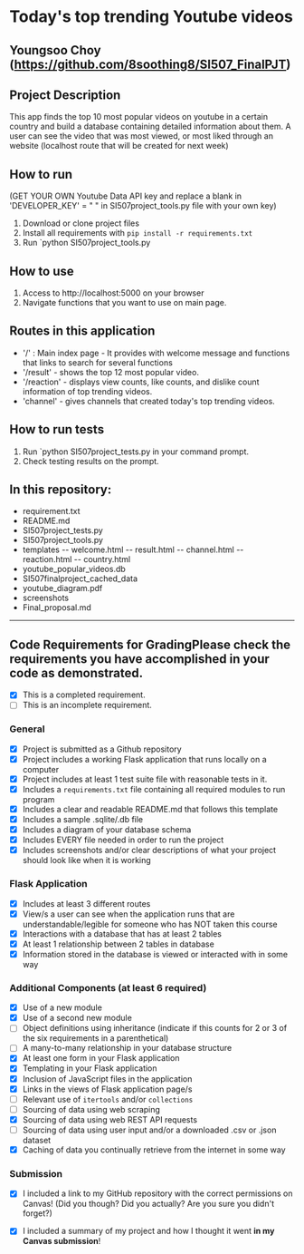 
# Today's top trending Youtube videos

## Youngsoo Choy (https://github.com/8soothing8/SI507_FinalPJT)

## Project Description

This app finds the top 10 most popular videos on youtube in a certain country and build a database containing detailed information about them. 
A user can see the video that was most viewed, or most liked through an website (localhost route that will be created for next week)    

## How to run  
(GET YOUR OWN Youtube Data API key and replace a blank in 'DEVELOPER_KEY' = " " in SI507project_tools.py file with your own key)

1. Download or clone project files
2. Install all requirements with `pip install -r requirements.txt`
3. Run `python SI507project_tools.py

## How to use  

1. Access to  http://localhost:5000 on your browser
2. Navigate functions that you want to use on main page.

## Routes in this application   

- '/' : Main index page - It provides with welcome message and functions that links to search for several functions
- '/result' - shows the top 12 most popular video. 
- '/reaction' - displays view counts, like counts, and dislike count information of top trending videos.
- 'channel' - gives channels that created today's top trending videos.


## How to run tests
1. Run `python SI507project_tests.py in your command prompt. 
2. Check testing results on the prompt.

## In this repository:
- requirement.txt
- README.md
- SI507project_tests.py	
- SI507project_tools.py	
- templates
  -- welcome.html
  -- result.html
  -- channel.html
  -- reaction.html
  -- country.html
- youtube_popular_videos.db
- SI507finalproject_cached_data
- youtube_diagram.pdf
- screenshots
- Final_proposal.md

---

## Code Requirements for GradingPlease check the requirements you have accomplished in your code as demonstrated.
-  [x] This is a completed requirement.
-  [ ] This is an incomplete requirement.

### General
-  [x] Project is submitted as a Github repository
-  [x] Project includes a working Flask application that runs locally on a computer
-  [x] Project includes at least 1 test suite file with reasonable tests in it.
-  [x] Includes a `requirements.txt` file containing all required modules to run program
-  [x] Includes a clear and readable README.md that follows this template
-  [x] Includes a sample .sqlite/.db file
-  [x] Includes a diagram of your database schema
-  [x] Includes EVERY file needed in order to run the project
-  [x] Includes screenshots and/or clear descriptions of what your project should look like when it is working

### Flask Application
-  [x] Includes at least 3 different routes
-  [x] View/s a user can see when the application runs that are understandable/legible for someone who has NOT taken this course
-  [x] Interactions with a database that has at least 2 tables
-  [x] At least 1 relationship between 2 tables in database
-  [x] Information stored in the database is viewed or interacted with in some way

### Additional Components (at least 6 required)
-  [x] Use of a new module
-  [x] Use of a second new module
-  [ ] Object definitions using inheritance (indicate if this counts for 2 or 3 of the six requirements in a parenthetical)
-  [ ] A many-to-many relationship in your database structure
-  [x] At least one form in your Flask application
-  [x] Templating in your Flask application
-  [x] Inclusion of JavaScript files in the application
-  [x] Links in the views of Flask application page/s
-  [ ] Relevant use of `itertools` and/or `collections`
-  [ ] Sourcing of data using web scraping
-  [x] Sourcing of data using web REST API requests
-  [ ] Sourcing of data using user input and/or a downloaded .csv or .json dataset
-  [x] Caching of data you continually retrieve from the internet in some way

### Submission
-  [x] I included a link to my GitHub repository with the correct permissions on Canvas! (Did you though? Did you actually? Are you sure you didn't forget?)
-  [x] I included a summary of my project and how I thought it went **in my Canvas submission**!

